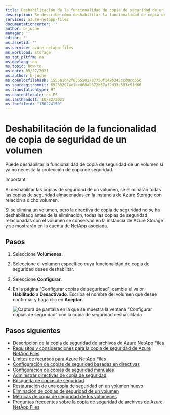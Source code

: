 ```yaml
---
title: Deshabilitación de la funcionalidad de copia de seguridad de un volumen de Azure NetApp Files | Microsoft Docs
description: Se describe cómo deshabilitar la funcionalidad de copia de seguridad de un volumen que ya no necesita protección de copia de seguridad.
services: azure-netapp-files
documentationcenter: ''
author: b-juche
manager: ''
editor: ''
ms.assetid: ''
ms.service: azure-netapp-files
ms.workload: storage
ms.tgt_pltfrm: na
ms.devlang: na
ms.topic: how-to
ms.date: 09/27/2021
ms.author: b-juche
ms.openlocfilehash: 1555a1c42f6365202787750f149b345ccd0cd55c
ms.sourcegitcommit: 692382974e1ac868a2672b67af2d33e593c91d60
ms.translationtype: HT
ms.contentlocale: es-ES
ms.lasthandoff: 10/22/2021
ms.locfileid: "130224150"
---
```

# <a name="disable-backup-functionality-for-a-volume"></a>Deshabilitación de la funcionalidad de copia de seguridad de un volumen 

Puede deshabilitar la funcionalidad de copia de seguridad de un volumen si ya no necesita la protección de copia de seguridad. 

> [!IMPORTANT]
> Al deshabilitar las copias de seguridad de un volumen, se eliminarán todas las copias de seguridad almacenadas en la instancia de Azure Storage con relación a dicho volumen.

Si se elimina un volumen, pero la directiva de copia de seguridad no se ha deshabilitado antes de la eliminación, todas las copias de seguridad relacionadas con el volumen se conservan en la instancia de Azure Storage y se mostrarán en la cuenta de NetApp asociada. 

## <a name="steps"></a>Pasos

1. Seleccione **Volúmenes**.
2. Seleccione el volumen específico cuya funcionalidad de copia de seguridad desee deshabilitar.
3. Seleccione **Configurar**.
4. En la página "Configurar copias de seguridad", cambie el valor **Habilitado** a **Desactivado**. Escriba el nombre del volumen que desee confirmar y haga clic en **Aceptar**.

    ![Captura de pantalla en la que se muestra la ventana "Configurar copias de seguridad" con la copia de seguridad deshabilitada](../media/azure-netapp-files/backup-configure-backups-disable.png)

## <a name="next-steps"></a>Pasos siguientes  

* [Descripción de la copia de seguridad de archivos de Azure NetApp Files](backup-introduction.md)
* [Requisitos y consideraciones para la copia de seguridad de Azure NetApp Files](backup-requirements-considerations.md)
* [Límites de recursos para Azure NetApp Files](azure-netapp-files-resource-limits.md)
* [Configuración de copias de seguridad basadas en directivas](backup-configure-policy-based.md)
* [Configuración de copias de seguridad manuales](backup-configure-manual.md)
* [Administrar directivas de copia de seguridad](backup-manage-policies.md)
* [Búsqueda de copias de seguridad](backup-search.md)
* [Restauración de una copia de seguridad en un volumen nuevo](backup-restore-new-volume.md)
* [Eliminación de copias de seguridad de un volumen](backup-delete.md)
* [Métricas de copia de seguridad de los volúmenes](azure-netapp-files-metrics.md#volume-backup-metrics)
* [Preguntas frecuentes sobre la copia de seguridad de archivos de Azure NetApp Files](faq-backup.md)

